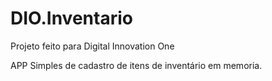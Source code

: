 # DIO.Inventario

Projeto feito para Digital Innovation One

APP Simples de cadastro de itens de inventário em memoria.
